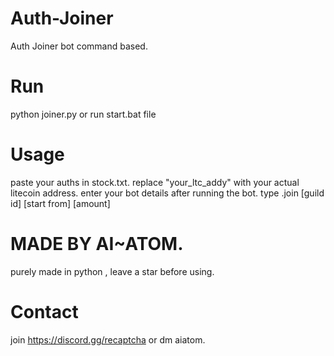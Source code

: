 # Auth-Joiner
Auth Joiner bot command based. 

# Run 
python joiner.py or run start.bat file

# Usage 
paste your auths in stock.txt.
replace "your_ltc_addy" with your actual litecoin address.
enter your bot details after running the bot.
type .join [guild id] [start from] [amount]

# MADE BY AI~ATOM.
purely made in python , leave a star before using.

# Contact
join https://discord.gg/recaptcha or dm aiatom.
